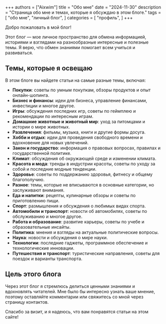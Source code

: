 +++
authors = ["Aixwim"]
title = "Обо мне"
date = "2024-11-30"
description = "Страница обо мне и темах, которые я обсуждаю в этом блоге."
tags = [
    "обо мне",
    "личный блог",
]
categories = [
    "профиль",
]
+++

Добро пожаловать в мой блог!

Этот блог — мое личное пространство для обмена информацией, историями и взглядами на разнообразные интересные и полезные темы. Я верю, что обмен знаниями помогает всем учиться и развиваться.

## Темы, которые я освещаю

В этом блоге вы найдете статьи на самые разные темы, включая:

- **Покупки**: советы по умным покупкам, обзоры продуктов и опыт онлайн-шопинга.
- **Бизнес и финансы**: идеи для бизнеса, управление финансами, инвестиции и многое другое.
- **Игры**: обсуждения последних игр, советы по геймплею и рекомендации по интересным играм.
- **Домашние животные и животный мир**: уход за питомцами и истории о мире животных.
- **Развлечения**: фильмы, музыка, книги и другие формы досуга.
- **Хобби и отдых**: идеи для проведения свободного времени и вдохновение для новых увлечений.
- **Закон и государство**: информация о правовых вопросах, правилах и государственной политике.
- **Климат**: обсуждения об окружающей среде и изменении климата.
- **Красота и мода**: тренды в индустрии красоты, советы по уходу за собой и последние модные тенденции.
- **Здоровье**: советы по поддержанию здоровья, фитнесу и общему благополучию.
- **Разное**: темы, которые не вписываются в основные категории, но заслуживают внимания.
- **Еда и напитки**: рецепты, кулинарные обзоры и советы по приготовлению пищи.
- **Спорт**: размышления и обсуждения о любимых видах спорта.
- **Автомобили и транспорт**: новости об автомобилях, советы по обслуживанию и многое другое.
- **Работа и образование**: развитие карьеры, советы по учебе и образовательные инсайты.
- **Политика**: мнения и взгляды на актуальные политические вопросы.
- **Наука**: новости и обсуждения о мире науки.
- **Технологии**: последние гаджеты, программное обеспечение и технологические инновации.
- **Путешествия и транспорт**: туристические направления, советы для поездок и варианты транспорта.

## Цель этого блога

Через этот блог я стремлюсь делиться ценными знаниями и вдохновлять читателей. Мне было бы интересно узнать ваше мнение, поэтому оставляйте комментарии или свяжитесь со мной через страницу контактов.

Спасибо за визит, и я надеюсь, что вам понравятся статьи на этом сайте!
